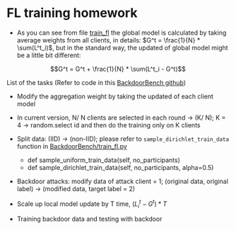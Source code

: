 # FL training homework
- As you can see from file [train_fl](train_fl.py) the global model is calculated by taking average weights from all clients, in details:
$G^t = \frac{1}{N} * \sum(L^t_i)$, but in the standard way, the updated of global model might be a little bit different:

$$G^t = G^t + \frac{1}{N} * \sum(L^t_i - G^t)$$

List of the tasks (Refer to code in this [BackdoorBench github](https://github.com/mtuann/BackdoorBench/blob/master/train_ba.py))
- Modify the aggregation weight by taking the updated of each client model
- In current version, N/ N clients are selected in each round -> (K/ N); K = 4 -> random.select id and then do the training only on K clients
- Split data: (IID) -> (non-IID); please refer to `sample_dirichlet_train_data` function in [BackdoorBench/train_fl.py](https://github.com/mtuann/BackdoorBench/blob/master/train_fl.py) 
    - def sample_uniform_train_data(self, no_participants)
    - def sample_dirichlet_train_data(self, no_participants, alpha=0.5)

- Backdoor attacks: modify data of attack client = 1; (original data, original label) -> (modified data, target label = 2)
- Scale up local model update by T time, $(L^t_i - G^t) * T$
- Training backdoor data and testing with backdoor

